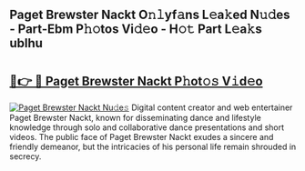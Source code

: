 ## Paget Brewster Nackt O𝚗𝚕yf𝚊ns L𝚎a𝚔ed N𝚞𝚍es - Part-Ebm P𝚑𝚘tos Vi𝚍𝚎o - H𝚘𝚝 Part L𝚎a𝚔s ublhu

# <h2><a href="http://kfce1q.oniu.top/?m=Paget+Brewster+Nackt">🔗👉 🔴 Paget Brewster Nackt P𝚑ot𝚘𝚜 V𝚒d𝚎o</a></h2>

[![Paget Brewster Nackt Nu𝚍e𝚜](https://i.imgur.com/0qMVB7G.gif)](http://kfce1q.oniu.top/?m=Paget+Brewster+Nackt)
Digital content creator and web entertainer Paget Brewster Nackt, known for disseminating dance and lifestyle knowledge through solo and collaborative dance presentations and short videos. The public face of Paget Brewster Nackt exudes a sincere and friendly demeanor, but the intricacies of his personal life remain shrouded in secrecy.  
